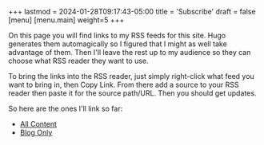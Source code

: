 +++
lastmod = 2024-01-28T09:17:43-05:00
title = 'Subscribe'
draft = false
[menu]
  [menu.main]
    weight=5
+++

On this page you will find links to my RSS feeds for this site. Hugo generates them automagically so I figured that I might as well take advantage of them. Then I'll leave the rest up to my audience so they can choose what RSS reader they want to use.

To bring the links into the RSS reader, just simply right-click what feed you want to bring in, then Copy Link. From there add a source to your RSS reader then paste it for the source path/URL. Then you should get updates.

So here are the ones I'll link so far:

* [All Content](https://www.dilangilluly.us/index.xml)
* [Blog Only](https://www.dilangilluly.us/blog/index.xml)